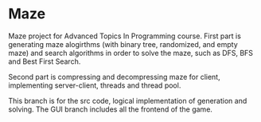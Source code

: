 # Maze
Maze project for Advanced Topics In Programming course.
First part is generating maze alogirthms (with binary tree, randomized, and empty maze) and search algorithms in order to solve the maze,
such as DFS, BFS and Best First Search.

Second part is compressing and decompressing maze for client, implementing server-client, threads and thread pool.

This branch is for the src code, logical implementation of generation and solving. The GUI branch includes all the frontend of the game.

